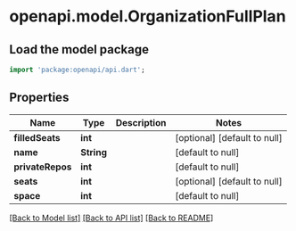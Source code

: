 # openapi.model.OrganizationFullPlan

## Load the model package
```dart
import 'package:openapi/api.dart';
```

## Properties
Name | Type | Description | Notes
------------ | ------------- | ------------- | -------------
**filledSeats** | **int** |  | [optional] [default to null]
**name** | **String** |  | [default to null]
**privateRepos** | **int** |  | [default to null]
**seats** | **int** |  | [optional] [default to null]
**space** | **int** |  | [default to null]

[[Back to Model list]](../README.md#documentation-for-models) [[Back to API list]](../README.md#documentation-for-api-endpoints) [[Back to README]](../README.md)


